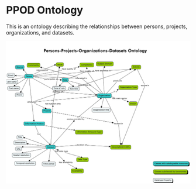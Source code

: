 # PPOD Ontology

This is an ontology describing the relationships between persons, projects, organizations, and datasets.

![Concept map illustrating connections in this ontology](/PPOD_cmap.jpg)
